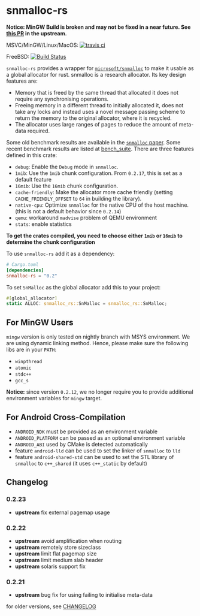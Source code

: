 # snmalloc-rs
**Notice: MinGW Build is broken and may not be fixed in a near future. See [this PR](https://github.com/microsoft/snmalloc/pull/217) in the upstream.**

MSVC/MinGW/Linux/MacOS: [![travis ci](https://www.travis-ci.org/SchrodingerZhu/snmalloc-rs.svg?branch=master)](https://travis-ci.com/SchrodingerZhu/snmalloc-rs)

FreeBSD: [![Build Status](https://api.cirrus-ci.com/github/SchrodingerZhu/snmalloc-rs.svg)](https://cirrus-ci.com/github/SchrodingerZhu/snmalloc-rs)

`snmalloc-rs` provides a wrapper for [`microsoft/snmalloc`](https://github.com/microsoft/snmalloc) to make it usable as a global allocator for rust.
snmalloc is a research allocator. Its key design features are:

- Memory that is freed by the same thread that allocated it does not require any synchronising operations.
- Freeing memory in a different thread to initially allocated it, does not take any locks and instead uses a novel message passing scheme to return the memory to the original allocator, where it is recycled.
- The allocator uses large ranges of pages to reduce the amount of meta-data required.

Some old benchmark results are available in the [`snmalloc` paper](https://github.com/microsoft/snmalloc/blob/master/snmalloc.pdf). Some recent benchmark results are listed at 
[bench_suite](https://github.com/SchrodingerZhu/bench_suite).
There are three features defined in this crate:

- `debug`: Enable the `Debug` mode in `snmalloc`.
- `1mib`: Use the `1mib` chunk configuration. From `0.2.17`, this is set as a default feature
- `16mib`: Use the `16mib` chunk configuration.
- `cache-friendly`: Make the allocator more cache friendly (setting `CACHE_FRIENDLY_OFFSET` to `64` in building the library).
- `native-cpu`: Optimize `snmalloc` for the native CPU of the host machine. (this is not a default behavior since `0.2.14`)
- `qemu`: workaround `madvise` problem of QEMU environment
- `stats`: enable statistics

**To get the crates compiled, you need to choose either `1mib` or `16mib` to determine the chunk configuration**

To use `snmalloc-rs` add it as a dependency:

```toml
# Cargo.toml
[dependencies]
snmalloc-rs = "0.2"
```

To set `SnMalloc` as the global allocator add this to your project:

```rust
#[global_allocator]
static ALLOC: snmalloc_rs::SnMalloc = snmalloc_rs::SnMalloc;
```

## For MinGW Users

`mingw` version is only tested on nightly branch with MSYS environment. We are using dynamic linking method. 
Hence, please make sure the following libs are in your `PATH`:

- `winpthread`
- `atomic`
- `stdc++`
- `gcc_s` 

**Notice:** since version `0.2.12`, we no longer require you to provide additional environment variables for `mingw` target.

## For Android Cross-Compilation

- `ANDROID_NDK` must be provided as an environment variable
- `ANDROID_PLATFORM` can be passed as an optional environment variable
- `ANDROID_ABI` used by CMake is detected automatically
- feature `android-lld` can be used to set the linker of `snmalloc` to `lld`
- feature `android-shared-std` can be used to set the STL library of `snmalloc` to `c++_shared` (it uses `c++_static` by default)

## Changelog

### 0.2.23

- **upstream** fix external pagemap usage

### 0.2.22    

- **upstream** avoid amplification when	routing
- **upstream** remotely	store sizeclass
- **upstream** limit flat pagemap size
- **upstream** limit medium slab header
- **upstream** solaris support fix

### 0.2.21

- **upstream** bug fix for using failing to initialise meta-data

for older versions, see [CHANGELOG](CHANGELOG.md) 

